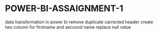 # POWER-BI-ASSAIGNMENT-1
data transformation in power bi
remove duplicate
carrected header
create two column for firstname and seccond name
replace null value
